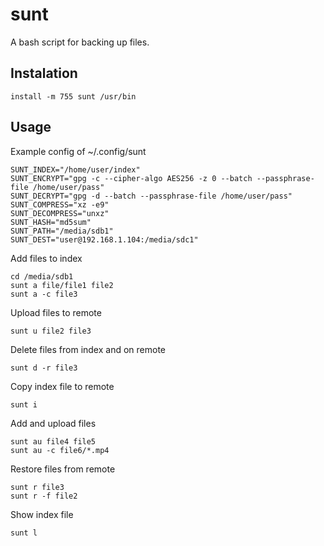 # sunt
A bash script for backing up files.

## Instalation
    install -m 755 sunt /usr/bin

## Usage

Example config of ~/.config/sunt

    SUNT_INDEX="/home/user/index"
    SUNT_ENCRYPT="gpg -c --cipher-algo AES256 -z 0 --batch --passphrase-file /home/user/pass"
    SUNT_DECRYPT="gpg -d --batch --passphrase-file /home/user/pass"
    SUNT_COMPRESS="xz -e9"
    SUNT_DECOMPRESS="unxz"
    SUNT_HASH="md5sum"
    SUNT_PATH="/media/sdb1"
    SUNT_DEST="user@192.168.1.104:/media/sdc1"

Add files to index

    cd /media/sdb1
    sunt a file/file1 file2
    sunt a -c file3

Upload files to remote

    sunt u file2 file3

Delete files from index and on remote
    
    sunt d -r file3

Copy index file to remote

    sunt i

Add and upload files

    sunt au file4 file5
    sunt au -c file6/*.mp4

Restore files from remote

    sunt r file3
    sunt r -f file2

Show index file

    sunt l
